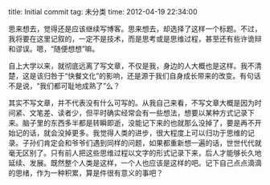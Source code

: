 title: Initial commit
tag: 未分类
time: 2012-04-19 22:34:00

思来想去，觉得还是应该继续写博客。思来想去，却选择了这样一个标题。不过，我将要在这里记叙的，一定不是技术，而是思考或是思维过程，甚至还有些许诡辩和谬误。嗯，“随便想想”嘛。

自上大学以来，就彻底远离了写文章，不仅是我，身边的人大概也是这样。我不清楚，这是该归咎于“快餐文化”的影响，还是源于我们自身成长带来的改变。有句话不是说，“我们都可耻地成熟了”么？

其实不写文章，并不代表没有什么可写的。从我自己来看，不写文章大概是因为时间紧、文笔差、读者少，但平时确实经常会有一些想法，想要以某种方式记录下来。脑子里的东西多半都是转瞬即逝，没能记下来的也就那么没掉了，要是再不开始记的话，就会没掉更多。我觉得人类的进步，很大程度上可以归功于思维的记录。子孙们肯定会和爷爷们遇到同样的问题，如果都重新想一遍的话，世世代代就毫无区别了。只有前人把这些思维过程以文字的形式记录下来，后人才能够长久地延续、发展。既然整个人类是这样，一个人也应该是这样的吧。记下自己点点滴滴的思绪，作为一种积累，算是件很有意义的事吧？

